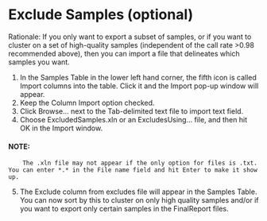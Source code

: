 # Exclude Samples (optional)

Rationale: If you only want to export a subset of samples, or if you want to cluster on a set of high-quality samples (independent of the call rate >0.98 recommended above), then you can import a file that delineates which samples you want.

1. In the Samples Table in the lower left hand corner, the fifth icon is called Import columns into the table. Click it and the Import pop-up window will appear. 
2. Keep the Column Import option checked. 
3. Click Browse… next to the Tab-delimited text file to import text field. 
4. Choose ExcludedSamples.xln or an ExcludesUsing… file, and then hit OK in the Import window.

#### NOTE:

        The .xln file may not appear if the only option for files is .txt. You can enter *.* in the File name field and hit Enter to make it show up.

5. The Exclude column from excludes file will appear in the Samples Table. You can now sort by this to cluster on only high quality samples and/or if you want to export only certain samples in the FinalReport files.
